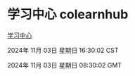 # 学习中心 colearnhub
[学习中心](http://219.139.197.74:56308/colearnhub/)

2024年 11月 03日 星期日 16:30:02 CST

2024年 11月 03日 星期日 08:30:02 GMT
